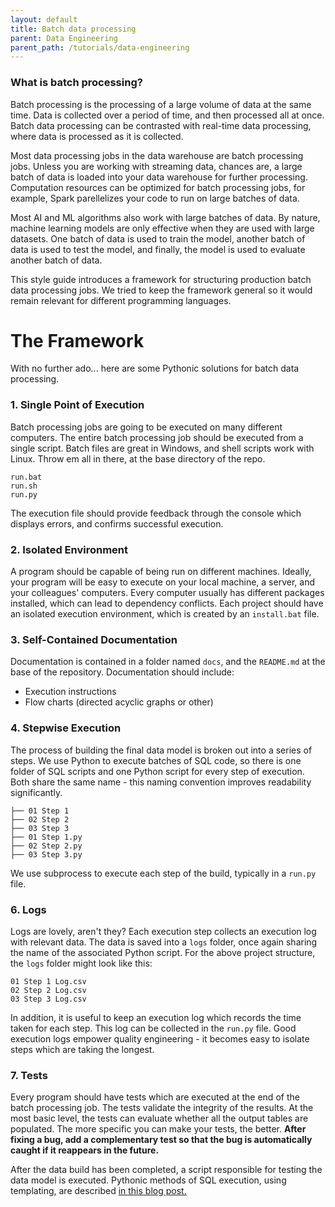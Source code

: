 ```yaml
---
layout: default
title: Batch data processing
parent: Data Engineering
parent_path: /tutorials/data-engineering
---
```


### What is batch processing?
Batch processing is the processing of a large volume of data at the same time. Data is collected over a period of time, and then processed all at once. Batch data processing can be contrasted with real-time data processing, where data is processed as it is collected.

Most data processing jobs in the data warehouse are batch processing jobs. Unless you are working with streaming data, chances are, a large batch of data is loaded into your data warehouse for further processing. Computation resources can be optimized for batch processing jobs, for example, Spark parellelizes your code to run on large batches of data.

Most AI and ML algorithms also work with large batches of data. By nature, machine learning models are only effective when they are used with large datasets. One batch of data is used to train the model, another batch of data is used to test the model, and finally, the model is used to evaluate another batch of data.

This style guide introduces a framework for structuring production batch data processing jobs. We tried to keep the framework general so it would remain relevant for different programming languages.

# **The Framework**
With no further ado... here are some Pythonic solutions for batch data processing.

### **1. Single Point of Execution**
Batch processing jobs are going to be executed on many different computers. The entire batch processing job should be executed from a single script. Batch files are great in Windows, and shell scripts work with Linux. Throw em all in there, at the base directory of the repo.

```
run.bat
run.sh
run.py
```

The execution file should provide feedback through the console which displays errors, and confirms successful execution.

### **2. Isolated Environment**
A program should be capable of being run on different machines. Ideally, your program will be easy to execute on your local machine, a server, and your colleagues' computers. Every computer usually has different packages installed, which can lead to dependency conflicts. Each project should have an isolated execution environment, which is created by an `install.bat` file.


### **3. Self-Contained Documentation**
Documentation is contained in a folder named `docs`, and the `README.md` at the base of the repository. Documentation should include:
* Execution instructions
* Flow charts (directed acyclic graphs or other)

### **4. Stepwise Execution**
The process of building the final data model is broken out into a series of steps. We use Python to execute batches of SQL code, so there is one folder of SQL scripts and one Python script for every step of execution. Both share the same name - this naming convention improves readability significantly.


```
├── 01 Step 1
├── 02 Step 2
├── 03 Step 3
├── 01 Step 1.py
├── 02 Step 2.py
├── 03 Step 3.py
```

We use subprocess to execute each step of the build, typically in a `run.py` file.


### **6. Logs**
Logs are lovely, aren't they? Each execution step collects an execution log with relevant data. The data is saved into a `logs` folder, once again sharing the name of the associated Python script. For the above project structure, the `logs` folder might look like this:

```
01 Step 1 Log.csv
02 Step 2 Log.csv
03 Step 3 Log.csv
```

In addition, it is useful to keep an execution log which records the time taken for each step. This log can be collected in the `run.py` file. Good execution logs empower quality engineering - it becomes easy to isolate steps which are taking the longest.

### **7. Tests**
Every program should have tests which are executed at the end of the batch processing job. The tests validate the integrity of the results. At the most basic level, the tests can evaluate whether all the output tables are populated. The more specific you can make your tests, the better. **After fixing a bug, add a complementary test so that the bug is automatically caught if it reappears in the future.**

After the data build has been completed, a script responsible for testing the data model is executed. Pythonic methods of SQL execution, using templating, are described [in this blog post.](unit-testing.html)